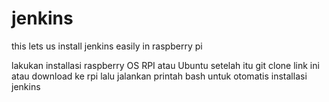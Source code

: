 # jenkins
this lets us install jenkins easily in raspberry pi 

lakukan installasi raspberry OS RPI atau Ubuntu
setelah itu git clone link ini atau download ke rpi lalu jalankan printah  bash untuk otomatis installasi jenkins
